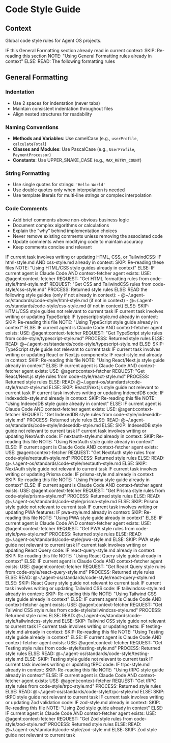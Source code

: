 # Code Style Guide

## Context

Global code style rules for Agent OS projects.

<conditional-block context-check="general-formatting">
IF this General Formatting section already read in current context:
  SKIP: Re-reading this section
  NOTE: "Using General Formatting rules already in context"
ELSE:
  READ: The following formatting rules

## General Formatting

### Indentation

- Use 2 spaces for indentation (never tabs)
- Maintain consistent indentation throughout files
- Align nested structures for readability

### Naming Conventions

- **Methods and Variables**: Use camelCase (e.g., `userProfile`, `calculateTotal`)
- **Classes and Modules**: Use PascalCase (e.g., `UserProfile`, `PaymentProcessor`)
- **Constants**: Use UPPER_SNAKE_CASE (e.g., `MAX_RETRY_COUNT`)

### String Formatting

- Use single quotes for strings: `'Hello World'`
- Use double quotes only when interpolation is needed
- Use template literals for multi-line strings or complex interpolation

### Code Comments

- Add brief comments above non-obvious business logic
- Document complex algorithms or calculations
- Explain the "why" behind implementation choices
- Never remove existing comments unless removing the associated code
- Update comments when modifying code to maintain accuracy
- Keep comments concise and relevant
  </conditional-block>

<conditional-block task-condition="html-css-tailwind" context-check="html-css-style">
IF current task involves writing or updating HTML, CSS, or TailwindCSS:
  IF html-style.md AND css-style.md already in context:
    SKIP: Re-reading these files
    NOTE: "Using HTML/CSS style guides already in context"
  ELSE:
    <context_fetcher_strategy>
      IF current agent is Claude Code AND context-fetcher agent exists:
        USE: @agent:context-fetcher
        REQUEST: "Get HTML formatting rules from code-style/html-style.md"
        REQUEST: "Get CSS and TailwindCSS rules from code-style/css-style.md"
        PROCESS: Returned style rules
      ELSE:
        READ the following style guides (only if not already in context):
        - @~/.agent-os/standards/code-style/html-style.md (if not in context)
        - @~/.agent-os/standards/code-style/css-style.md (if not in context)
    </context_fetcher_strategy>
ELSE:
  SKIP: HTML/CSS style guides not relevant to current task
</conditional-block>

<conditional-block task-condition="typescript" context-check="typescript-style">
IF current task involves writing or updating TypeScript:
  IF typescript-style.md already in context:
    SKIP: Re-reading this file
    NOTE: "Using TypeScript style guide already in context"
  ELSE:
    <context_fetcher_strategy>
      IF current agent is Claude Code AND context-fetcher agent exists:
        USE: @agent:context-fetcher
        REQUEST: "Get TypeScript style rules from code-style/typescript-style.md"
        PROCESS: Returned style rules
      ELSE:
        READ: @~/.agent-os/standards/code-style/typescript-style.md
    </context_fetcher_strategy>
ELSE:
  SKIP: TypeScript style guide not relevant to current task
</conditional-block>

<conditional-block task-condition="react-nextjs" context-check="react-style">
IF current task involves writing or updating React or Next.js components:
  IF react-style.md already in context:
    SKIP: Re-reading this file
    NOTE: "Using React/Next.js style guide already in context"
  ELSE:
    <context_fetcher_strategy>
      IF current agent is Claude Code AND context-fetcher agent exists:
        USE: @agent:context-fetcher
        REQUEST: "Get React/Next.js style rules from code-style/react-style.md"
        PROCESS: Returned style rules
      ELSE:
        READ: @~/.agent-os/standards/code-style/react-style.md
    </context_fetcher_strategy>
ELSE:
  SKIP: React/Next.js style guide not relevant to current task
</conditional-block>

<conditional-block task-condition="indexeddb" context-check="indexeddb-style">
IF current task involves writing or updating IndexedDB code:
  IF indexeddb-style.md already in context:
    SKIP: Re-reading this file
    NOTE: "Using IndexedDB style guide already in context"
  ELSE:
    <context_fetcher_strategy>
      IF current agent is Claude Code AND context-fetcher agent exists:
        USE: @agent:context-fetcher
        REQUEST: "Get IndexedDB style rules from code-style/indexeddb-style.md"
        PROCESS: Returned style rules
      ELSE:
        READ: @~/.agent-os/standards/code-style/indexeddb-style.md
    </context_fetcher_strategy>
ELSE:
  SKIP: IndexedDB style guide not relevant to current task
</conditional-block>

<conditional-block task-condition="nextauth" context-check="nextauth-style">
IF current task involves writing or updating NextAuth code:
  IF nextauth-style.md already in context:
    SKIP: Re-reading this file
    NOTE: "Using NextAuth style guide already in context"
  ELSE:
    <context_fetcher_strategy>
      IF current agent is Claude Code AND context-fetcher agent exists:
        USE: @agent:context-fetcher
        REQUEST: "Get NextAuth style rules from code-style/nextauth-style.md"
        PROCESS: Returned style rules
      ELSE:
        READ: @~/.agent-os/standards/code-style/nextauth-style.md
    </context_fetcher_strategy>
ELSE:
  SKIP: NextAuth style guide not relevant to current task
</conditional-block>

<conditional-block task-condition="prisma" context-check="prisma-style">
IF current task involves writing or updating Prisma code:
  IF prisma-style.md already in context:
    SKIP: Re-reading this file
    NOTE: "Using Prisma style guide already in context"
  ELSE:
    <context_fetcher_strategy>
      IF current agent is Claude Code AND context-fetcher agent exists:
        USE: @agent:context-fetcher
        REQUEST: "Get Prisma style rules from code-style/prisma-style.md"
        PROCESS: Returned style rules
      ELSE:
        READ: @~/.agent-os/standards/code-style/prisma-style.md
    </context_fetcher_strategy>
ELSE:
  SKIP: Prisma style guide not relevant to current task
</conditional-block>

<conditional-block task-condition="pwa" context-check="pwa-style">
IF current task involves writing or updating PWA features:
  IF pwa-style.md already in context:
    SKIP: Re-reading this file
    NOTE: "Using PWA style guide already in context"
  ELSE:
    <context_fetcher_strategy>
      IF current agent is Claude Code AND context-fetcher agent exists:
        USE: @agent:context-fetcher
        REQUEST: "Get PWA style rules from code-style/pwa-style.md"
        PROCESS: Returned style rules
      ELSE:
        READ: @~/.agent-os/standards/code-style/pwa-style.md
    </context_fetcher_strategy>
ELSE:
  SKIP: PWA style guide not relevant to current task
</conditional-block>

<conditional-block task-condition="react-query" context-check="react-query-style">
IF current task involves writing or updating React Query code:
  IF react-query-style.md already in context:
    SKIP: Re-reading this file
    NOTE: "Using React Query style guide already in context"
  ELSE:
    <context_fetcher_strategy>
      IF current agent is Claude Code AND context-fetcher agent exists:
        USE: @agent:context-fetcher
        REQUEST: "Get React Query style rules from code-style/react-query-style.md"
        PROCESS: Returned style rules
      ELSE:
        READ: @~/.agent-os/standards/code-style/react-query-style.md
    </context_fetcher_strategy>
ELSE:
  SKIP: React Query style guide not relevant to current task
</conditional-block>

<conditional-block task-condition="tailwindcss" context-check="tailwindcss-style">
IF current task involves writing or updating Tailwind CSS code:
  IF tailwindcss-style.md already in context:
    SKIP: Re-reading this file
    NOTE: "Using Tailwind CSS style guide already in context"
  ELSE:
    <context_fetcher_strategy>
      IF current agent is Claude Code AND context-fetcher agent exists:
        USE: @agent:context-fetcher
        REQUEST: "Get Tailwind CSS style rules from code-style/tailwindcss-style.md"
        PROCESS: Returned style rules
      ELSE:
        READ: @~/.agent-os/standards/code-style/tailwindcss-style.md
    </context_fetcher_strategy>
ELSE:
  SKIP: Tailwind CSS style guide not relevant to current task
</conditional-block>

<conditional-block task-condition="testing" context-check="testing-style">
IF current task involves writing or updating tests:
  IF testing-style.md already in context:
    SKIP: Re-reading this file
    NOTE: "Using Testing style guide already in context"
  ELSE:
    <context_fetcher_strategy>
      IF current agent is Claude Code AND context-fetcher agent exists:
        USE: @agent:context-fetcher
        REQUEST: "Get Testing style rules from code-style/testing-style.md"
        PROCESS: Returned style rules
      ELSE:
        READ: @~/.agent-os/standards/code-style/testing-style.md
    </context_fetcher_strategy>
ELSE:
  SKIP: Testing style guide not relevant to current task
</conditional-block>

<conditional-block task-condition="trpc" context-check="trpc-style">
IF current task involves writing or updating tRPC code:
  IF trpc-style.md already in context:
    SKIP: Re-reading this file
    NOTE: "Using tRPC style guide already in context"
  ELSE:
    <context_fetcher_strategy>
      IF current agent is Claude Code AND context-fetcher agent exists:
        USE: @agent:context-fetcher
        REQUEST: "Get tRPC style rules from code-style/trpc-style.md"
        PROCESS: Returned style rules
      ELSE:
        READ: @~/.agent-os/standards/code-style/trpc-style.md
    </context_fetcher_strategy>
ELSE:
  SKIP: tRPC style guide not relevant to current task
</conditional-block>

<conditional-block task-condition="zod" context-check="zod-style">
IF current task involves writing or updating Zod validation code:
  IF zod-style.md already in context:
    SKIP: Re-reading this file
    NOTE: "Using Zod style guide already in context"
  ELSE:
    <context_fetcher_strategy>
      IF current agent is Claude Code AND context-fetcher agent exists:
        USE: @agent:context-fetcher
        REQUEST: "Get Zod style rules from code-style/zod-style.md"
        PROCESS: Returned style rules
      ELSE:
        READ: @~/.agent-os/standards/code-style/zod-style.md
    </context_fetcher_strategy>
ELSE:
  SKIP: Zod style guide not relevant to current task
</conditional-block>
